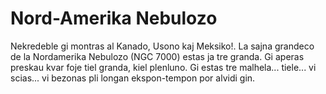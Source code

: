 # Nord-Amerika Nebulozo

Nekredeble gi montras al Kanado, Usono kaj Meksiko!. La sajna grandeco de la
Nordamerika Nebulozo (NGC 7000) estas ja tre granda. Gi aperas preskau kvar foje
tiel granda, kiel plenluno. Gi estas tre malhela... tiele... vi scias... vi
bezonas pli longan ekspon-tempon por alvidi gin.
